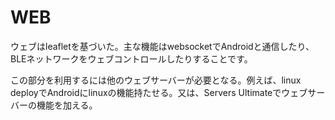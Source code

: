 # WEB
ウェブはleafletを基づいた。主な機能はwebsocketでAndroidと通信したり、BLEネットワークをウェブコントロールしたりすることです。

この部分を利用するには他のウェブサーバーが必要となる。例えば、linux deployでAndroidにlinuxの機能持たせる。又は、Servers Ultimateでウェブサーバーの機能を加える。

